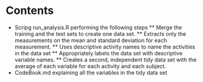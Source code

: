 # Contents
* Scripg run_analysis.R performing the following steps
** Merge the training and the test sets to create one data set.
** Extracts only the measurements on the mean and standard deviation for each measurement. 
** Uses descriptive activity names to name the activities in the data set
** Appropriately labels the data set with descriptive variable names. 
** Creates a second, independent tidy data set with the average of each variable for each activity and each subject.
* CodeBook.md explaining all the variables in the tidy data set
